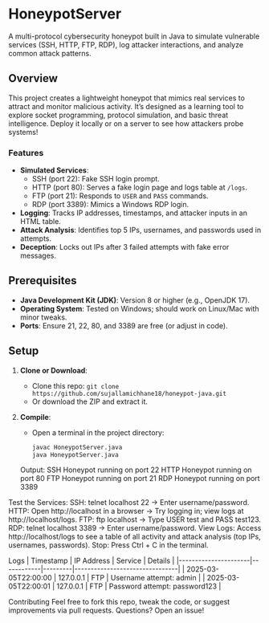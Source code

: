 # HoneypotServer

A multi-protocol cybersecurity honeypot built in Java to simulate vulnerable services (SSH, HTTP, FTP, RDP), log attacker interactions, and analyze common attack patterns.

## Overview

This project creates a lightweight honeypot that mimics real services to attract and monitor malicious activity. It’s designed as a learning tool to explore socket programming, protocol simulation, and basic threat intelligence. Deploy it locally or on a server to see how attackers probe systems!

### Features
- **Simulated Services**:  
  - SSH (port 22): Fake SSH login prompt.  
  - HTTP (port 80): Serves a fake login page and logs table at `/logs`.  
  - FTP (port 21): Responds to `USER` and `PASS` commands.  
  - RDP (port 3389): Mimics a Windows RDP login.  
- **Logging**: Tracks IP addresses, timestamps, and attacker inputs in an HTML table.  
- **Attack Analysis**: Identifies top 5 IPs, usernames, and passwords used in attempts.  
- **Deception**: Locks out IPs after 3 failed attempts with fake error messages.  

## Prerequisites
- **Java Development Kit (JDK)**: Version 8 or higher (e.g., OpenJDK 17).  
- **Operating System**: Tested on Windows; should work on Linux/Mac with minor tweaks.  
- **Ports**: Ensure 21, 22, 80, and 3389 are free (or adjust in code).  

## Setup
1. **Clone or Download**:  
   - Clone this repo: `git clone https://github.com/sujallamichhane18/honeypot-java.git`  
   - Or download the ZIP and extract it.  

2. **Compile**:  
   - Open a terminal in the project directory:  
     ```bash
     javac HoneypotServer.java
     java HoneypotServer.java

    Output:
SSH Honeypot running on port 22
HTTP Honeypot running on port 80
FTP Honeypot running on port 21
RDP Honeypot running on port 3389

Test the Services:
SSH: telnet localhost 22 → Enter username/password.
HTTP: Open http://localhost in a browser → Try logging in; view logs at http://localhost/logs.
FTP: ftp localhost → Type USER test and PASS test123.
RDP: telnet localhost 3389 → Enter username/password.
View Logs:
Access http://localhost/logs to see a table of all activity and attack analysis (top IPs, usernames, passwords).
Stop: Press Ctrl + C in the terminal.

Logs
| Timestamp            | IP Address | Service | Details                        |
|----------------------|------------|---------|--------------------------------|
| 2025-03-05T22:00:00  | 127.0.0.1  | FTP     | Username attempt: admin        |
| 2025-03-05T22:00:01  | 127.0.0.1  | FTP     | Password attempt: password123  |


Contributing
Feel free to fork this repo, tweak the code, or suggest improvements via pull requests. Questions? Open an issue!
